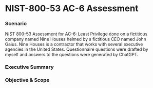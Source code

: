 # NIST-800-53 AC-6 Assessment
### Scenario 

NIST 800-53 Assessment for AC-6: Least Privilege done on a fictitious company named Nine Houses helmed by a fictitious CEO named John Gaius. Nine Houses is a contractor that works with several executive agencies in the United States. Questionnaire questions were drafted by myself and answers to the questions were generated by ChatGPT.

### Executive Summary

### Objective & Scope

